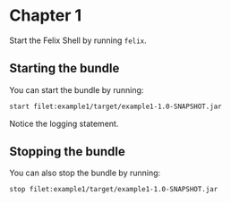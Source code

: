 # Chapter 1

Start the Felix Shell by running `felix`.

## Starting the bundle

You can start the bundle by running:

```sh
start filet:example1/target/example1-1.0-SNAPSHOT.jar
```

Notice the logging statement.

## Stopping the bundle

You can also stop the bundle by running:

```sh
stop filet:example1/target/example1-1.0-SNAPSHOT.jar
```
